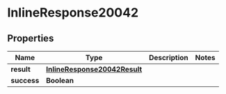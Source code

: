 # InlineResponse20042

## Properties
Name | Type | Description | Notes
------------ | ------------- | ------------- | -------------
**result** | [**InlineResponse20042Result**](InlineResponse20042Result.md) |  | 
**success** | **Boolean** |  | 
